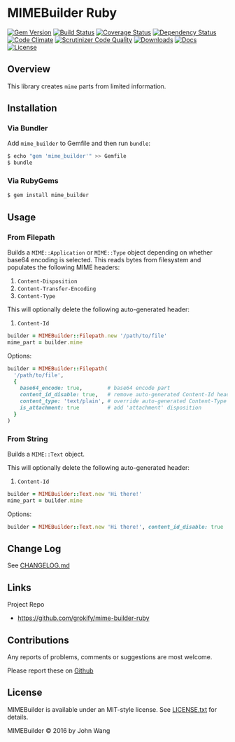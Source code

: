 MIMEBuilder Ruby
================

[![Gem Version][gem-version-svg]][gem-version-link]
[![Build Status][build-status-svg]][build-status-link]
[![Coverage Status][coverage-status-svg]][coverage-status-link]
[![Dependency Status][dependency-status-svg]][dependency-status-link]
[![Code Climate][codeclimate-status-svg]][codeclimate-status-link]
[![Scrutinizer Code Quality][scrutinizer-status-svg]][scrutinizer-status-link]
[![Downloads][downloads-svg]][downloads-link]
[![Docs][docs-rubydoc-svg]][docs-rubydoc-link]
[![License][license-svg]][license-link]

## Overview

This library creates `mime` parts from limited information.

## Installation

### Via Bundler

Add `mime_builder` to Gemfile and then run `bundle`:

```sh
$ echo "gem 'mime_builder'" >> Gemfile
$ bundle
```

### Via RubyGems

```sh
$ gem install mime_builder
```

## Usage

### From Filepath

Builds a `MIME::Application` or `MIME::Type` object depending on whether base64 encoding is selected. This reads bytes from filesystem and populates the following MIME headers:

1. `Content-Disposition`
2. `Content-Transfer-Encoding`
3. `Content-Type`

This will optionally delete the following auto-generated header:

1. `Content-Id`

```ruby
builder = MIMEBuilder::Filepath.new '/path/to/file'
mime_part = builder.mime
```

Options:

```ruby
builder = MIMEBuilder::Filepath(
  '/path/to/file',
  {
    base64_encode: true,        # base64 encode part
    content_id_disable: true,   # remove auto-generated Content-Id header
    content_type: 'text/plain', # override auto-generated Content-Type
    is_attachment: true         # add 'attachment' disposition
  }
)
```

### From String

Builds a `MIME::Text` object.

This will optionally delete the following auto-generated header:

1. `Content-Id`

```ruby
builder = MIMEBuilder::Text.new 'Hi there!' 
mime_part = builder.mime
```

Options:

```ruby
builder = MIMEBuilder::Text.new 'Hi there!', content_id_disable: true
```

## Change Log

See [CHANGELOG.md](CHANGELOG.md)

## Links

Project Repo

* https://github.com/grokify/mime-builder-ruby

## Contributions

Any reports of problems, comments or suggestions are most welcome.

Please report these on [Github](https://github.com/grokify/mime-builder-ruby)

## License

MIMEBuilder is available under an MIT-style license. See [LICENSE.txt](LICENSE.txt) for details.

MIMEBuilder &copy; 2016 by John Wang

 [gem-version-svg]: https://badge.fury.io/rb/mime_builder.svg
 [gem-version-link]: http://badge.fury.io/rb/mime_builder
 [downloads-svg]: http://ruby-gem-downloads-badge.herokuapp.com/mime_builder
 [downloads-link]: https://rubygems.org/gems/mime_builder
 [build-status-svg]: https://api.travis-ci.org/grokify/mime-builder-ruby.svg?branch=master
 [build-status-link]: https://travis-ci.org/grokify/mime-builder-ruby
 [coverage-status-svg]: https://coveralls.io/repos/grokify/mime-builder-ruby/badge.svg?branch=master
 [coverage-status-link]: https://coveralls.io/r/grokify/mime-builder-ruby?branch=master
 [dependency-status-svg]: https://gemnasium.com/grokify/mime-builder-ruby.svg
 [dependency-status-link]: https://gemnasium.com/grokify/mime-builder-ruby
 [codeclimate-status-svg]: https://codeclimate.com/github/grokify/mime-builder-ruby/badges/gpa.svg
 [codeclimate-status-link]: https://codeclimate.com/github/grokify/mime-builder-ruby
 [scrutinizer-status-svg]: https://scrutinizer-ci.com/g/grokify/mime-builder-ruby/badges/quality-score.png?b=master
 [scrutinizer-status-link]: https://scrutinizer-ci.com/g/grokify/mime-builder-ruby/?branch=master
 [docs-rubydoc-svg]: https://img.shields.io/badge/docs-rubydoc-blue.svg
 [docs-rubydoc-link]: http://www.rubydoc.info/gems/mime_builder/
 [license-svg]: https://img.shields.io/badge/license-MIT-blue.svg
 [license-link]: https://github.com/grokify/mime-builder-ruby/blob/master/LICENSE.txt
